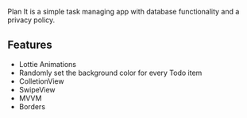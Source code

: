 Plan It is a simple task managing app with database functionality and a privacy policy.

## Features
* Lottie Animations
* Randomly set the background color for every Todo item
* ColletionView
* SwipeView
* MVVM
* Borders

